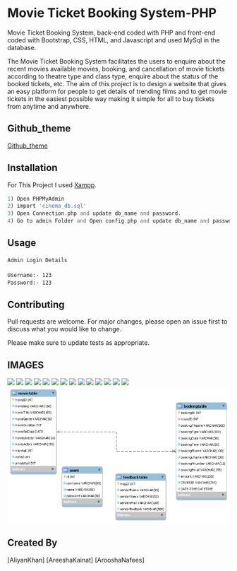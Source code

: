 # Movie Ticket Booking System-PHP
Movie Ticket Booking System, back-end coded with PHP and front-end coded with Bootstrap, CSS, HTML, and Javascript and used MySql in the database.

The Movie Ticket Booking System facilitates the users to enquire about the
recent movies available movies, booking, and cancellation of movie tickets according
to theatre type and class type, enquire about the status of the booked tickets, etc.
The aim of this project is to design a website that gives an easy platform for
people to get details of trending films and to get movie tickets in the
easiest possible way making it simple for all to buy tickets from anytime
and anywhere.

## Github_theme

[Github_theme](https://aman05382.github.io/movie_ticket_booking_system_php/)

## Installation

For This Project I used [Xampp](https://www.apachefriends.org/).

```php
1) Open PHPMyAdmin
2) import 'cinema_db.sql'
3) Open Connection.php and update db_name and password.
4) Go to admin Folder and Open config.php and update db_name and password.
```

## Usage

```bash
Admin Login Details

Username:- 123
Password:- 123
```

## Contributing
Pull requests are welcome. For major changes, please open an issue first to discuss what you would like to change.

Please make sure to update tests as appropriate.


##  IMAGES
<img src="img/screenshot/1.png">
<img src="img/screenshot/2.png">
<img src="img/screenshot/3.png">
<img src="img/screenshot/4.png">
<img src="img/screenshot/5.png">
<img src="img/screenshot/6.png">
<img src="img/screenshot/7.png">
<img src="img/screenshot/8.png">
<img src="img/screenshot/9.png">
<img src="img/screenshot/10.png">
<img src="img/screenshot/11.png">
<img src="img/screenshot/13.png">
<img src="img/screenshot/14.png">
<img src="img/screenshot/15.png">
<img src="database/ER.png">


## Created By
[AliyanKhan] [AreeshaKainat] [ArooshaNafees]

